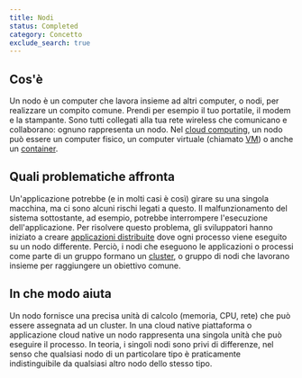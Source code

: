 ```yaml
---
title: Nodi
status: Completed
category: Concetto
exclude_search: true
---
```


## Cos'è

Un nodo è un computer che lavora insieme ad altri computer, o nodi, per realizzare un compito comune. Prendi per esempio il tuo portatile, il modem e la stampante. Sono tutti collegati alla tua rete wireless che comunicano e collaborano: ognuno rappresenta un nodo. Nel [cloud computing](/cloud_computing/), un nodo può essere un computer fisico, un computer virtuale (chiamato [VM](/virtual_machine/)) o anche un [container](/container/).

## Quali problematiche affronta

Un'applicazione potrebbe (e in molti casi è così) girare su una singola macchina, ma ci sono alcuni rischi legati a questo. Il malfunzionamento del sistema sottostante, ad esempio, potrebbe interrompere l'esecuzione dell'applicazione. Per risolvere questo problema, gli sviluppatori hanno iniziato a creare [applicazioni distribuite](/distributed_apps/) dove ogni processo viene eseguito su un nodo differente. Perciò, i nodi che eseguono le applicazioni o processi come parte di un gruppo formano un [cluster](/it/cluster/), o gruppo di nodi che lavorano insieme per raggiungere un obiettivo comune.

## In che modo aiuta

Un nodo fornisce una precisa unità di calcolo (memoria, CPU, rete) che può essere assegnata ad un cluster. In una cloud native piattaforma o applicazione cloud native un nodo rappresenta una singola unità che può eseguire il processo. In teoria, i singoli nodi sono privi di differenze, nel senso che qualsiasi nodo di un particolare tipo è praticamente indistinguibile da qualsiasi altro nodo dello stesso tipo.
